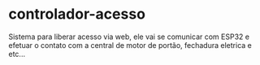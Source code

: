 # controlador-acesso
Sistema para liberar acesso via web, ele vai se comunicar com ESP32 e efetuar o contato com a central de motor de portão, fechadura eletrica e etc...
